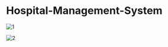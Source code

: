 # Hospital-Management-System

![1](https://github.com/Shikhar007-bot/Hospital-Management-System/assets/79395058/7284045e-3153-405e-8f16-53763485e280)


![2](https://github.com/Shikhar007-bot/Hospital-Management-System/assets/79395058/f04ed60c-e781-4faf-b82e-8cb34c170870)
